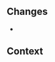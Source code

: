 ## Changes

-

## Context

<!-- If you're fixing an issue with this pull request, use the Fixes keyword with the issue number you're closing, like this:

Fixes #1
-->